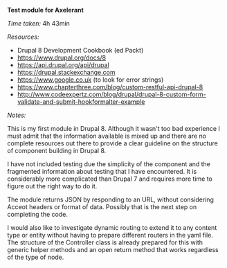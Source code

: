 **Test module for Axelerant**

*Time taken:* 4h 43min

*Resources:*
- Drupal 8 Development Cookbook (ed Packt)
- https://www.drupal.org/docs/8
- https://api.drupal.org/api/drupal
- https://drupal.stackexchange.com
- https://www.google.co.uk (to look for error strings)
- https://www.chapterthree.com/blog/custom-restful-api-drupal-8
- http://www.codeexpertz.com/blog/drupal/drupal-8-custom-form-validate-and-submit-hookformalter-example

*Notes:*

This is my first module in Drupal 8. Although it wasn't too bad experience I must admit that the information available is mixed up and there are no complete resources out there to provide a clear guideline on the structure of component building in Drupal 8.

I have not included testing due the simplicity of the component and the fragmented information about testing that I have encountered. It is considerably more complicated than Drupal 7 and requires more time to figure out the right way to do it.

The module returns JSON by responding to an URL, without considering Acceot headers or format of data. Possibly that is the next step on completing the code.

I would also like to investigate dynamic routing to extend it to any content type or entity without having to prepare different routers in the yaml file. The structure of the Controller class is already prepared for this with generic helper methods and an open return method that works regardless of the type of node.
